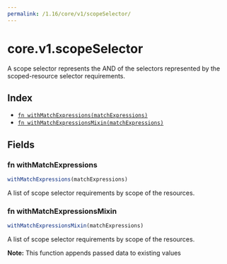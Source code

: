 ```yaml
---
permalink: /1.16/core/v1/scopeSelector/
---
```


# core.v1.scopeSelector

A scope selector represents the AND of the selectors represented by the scoped-resource selector requirements.

## Index

* [`fn withMatchExpressions(matchExpressions)`](#fn-withmatchexpressions)
* [`fn withMatchExpressionsMixin(matchExpressions)`](#fn-withmatchexpressionsmixin)

## Fields

### fn withMatchExpressions

```ts
withMatchExpressions(matchExpressions)
```

A list of scope selector requirements by scope of the resources.

### fn withMatchExpressionsMixin

```ts
withMatchExpressionsMixin(matchExpressions)
```

A list of scope selector requirements by scope of the resources.

**Note:** This function appends passed data to existing values